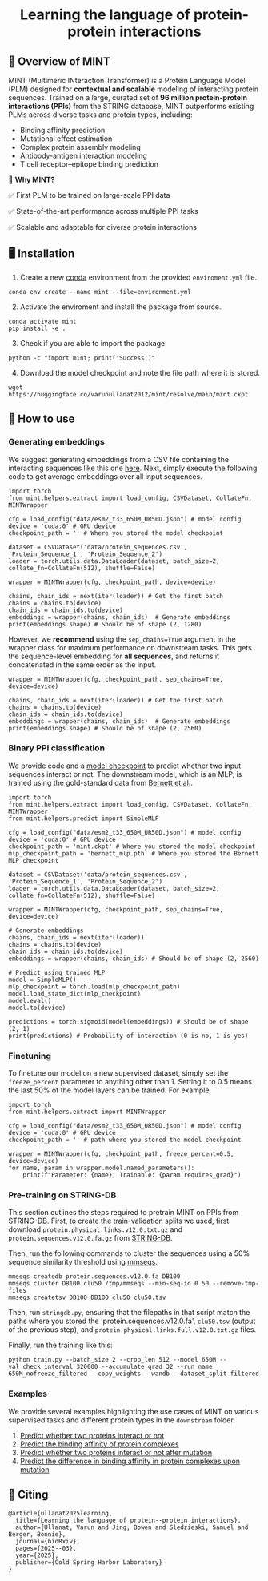 <h1 align="center">
  Learning the language of protein-protein interactions 
</h1>

## 🌿 Overview of MINT

MINT (Multimeric INteraction Transformer) is a Protein Language Model (PLM) designed for **contextual and scalable** modeling of interacting protein sequences. Trained on a large, curated set of **96 million protein-protein interactions (PPIs)** from the STRING database, MINT outperforms existing PLMs across diverse tasks and protein types, including:

- Binding affinity prediction
- Mutational effect estimation
- Complex protein assembly modeling
- Antibody-antigen interaction modeling
- T cell receptor–epitope binding prediction

🔬 **Why MINT?**

✅ First PLM to be trained on large-scale PPI data

✅ State-of-the-art performance across multiple PPI tasks

✅ Scalable and adaptable for diverse protein interactions

## 🖥️ Installation 

1. Create a new [conda](https://docs.anaconda.com/miniconda/install/) environment from the provided `enviroment.yml` file. 

```
conda env create --name mint --file=environment.yml
```

2. Activate the enviroment and install the package from source.

```
conda activate mint
pip install -e .
```

3. Check if you are able to import the package.

```
python -c "import mint; print('Success')" 
```

4. Download the model checkpoint and note the file path where it is stored.

```
wget https://huggingface.co/varunullanat2012/mint/resolve/main/mint.ckpt
```

## 🚀 How to use 

### Generating embeddings

We suggest generating embeddings from a CSV file containing the interacting sequences like this one [here](./data/protein_sequences.csv). Next, simply execute the following code to get average embeddings over all input sequences. 

```
import torch
from mint.helpers.extract import load_config, CSVDataset, CollateFn, MINTWrapper

cfg = load_config("data/esm2_t33_650M_UR50D.json") # model config
device = 'cuda:0' # GPU device
checkpoint_path = '' # Where you stored the model checkpoint

dataset = CSVDataset('data/protein_sequences.csv', 'Protein_Sequence_1', 'Protein_Sequence_2')
loader = torch.utils.data.DataLoader(dataset, batch_size=2, collate_fn=CollateFn(512), shuffle=False) 

wrapper = MINTWrapper(cfg, checkpoint_path, device=device)

chains, chain_ids = next(iter(loader)) # Get the first batch
chains = chains.to(device)
chain_ids = chain_ids.to(device)
embeddings = wrapper(chains, chain_ids)  # Generate embeddings
print(embeddings.shape) # Should be of shape (2, 1280)
```

However, we **recommend** using the `sep_chains=True` argument in the wrapper class for maximum performance on downstream tasks. This gets the sequence-level embedding for **all sequences**, and returns it concatenated in the same order as the input. 

```
wrapper = MINTWrapper(cfg, checkpoint_path, sep_chains=True, device=device)

chains, chain_ids = next(iter(loader)) # Get the first batch
chains = chains.to(device)
chain_ids = chain_ids.to(device)
embeddings = wrapper(chains, chain_ids)  # Generate embeddings
print(embeddings.shape) # Should be of shape (2, 2560)
```

### Binary PPI classification

We provide code and a [model checkpoint](https://huggingface.co/varunullanat2012/mint/blob/main/bernett_mlp.pth) to predict whether two input sequences interact or not. The downstream model, which is an MLP, is trained using the gold-standard data from [Bernett et al.](./downstream/GeneralPPI/ppi). 

```
import torch
from mint.helpers.extract import load_config, CSVDataset, CollateFn, MINTWrapper
from mint.helpers.predict import SimpleMLP

cfg = load_config("data/esm2_t33_650M_UR50D.json") # model config
device = 'cuda:0' # GPU device
checkpoint_path = 'mint.ckpt' # Where you stored the model checkpoint
mlp_checkpoint_path = 'bernett_mlp.pth' # Where you stored the Bernett MLP checkpoint

dataset = CSVDataset('data/protein_sequences.csv', 'Protein_Sequence_1', 'Protein_Sequence_2')
loader = torch.utils.data.DataLoader(dataset, batch_size=2, collate_fn=CollateFn(512), shuffle=False) 

wrapper = MINTWrapper(cfg, checkpoint_path, sep_chains=True, device=device)

# Generate embeddings 
chains, chain_ids = next(iter(loader)) 
chains = chains.to(device)
chain_ids = chain_ids.to(device)
embeddings = wrapper(chains, chain_ids) # Should be of shape (2, 2560)

# Predict using trained MLP
model = SimpleMLP() 
mlp_checkpoint = torch.load(mlp_checkpoint_path)
model.load_state_dict(mlp_checkpoint)
model.eval()
model.to(device)

predictions = torch.sigmoid(model(embeddings)) # Should be of shape (2, 1)
print(predictions) # Probability of interaction (0 is no, 1 is yes)
```

### Finetuning 

To finetune our model on a new supervised dataset, simply set the `freeze_percent` parameter to anything other than 1. Setting it to 0.5 means the last 50% of the model layers can be trained. For example, 

```
import torch
from mint.helpers.extract import MINTWrapper

cfg = load_config("data/esm2_t33_650M_UR50D.json") # model config
device = 'cuda:0' # GPU device
checkpoint_path = '' # path where you stored the model checkpoint

wrapper = MINTWrapper(cfg, checkpoint_path, freeze_percent=0.5, device=device)
for name, param in wrapper.model.named_parameters():
    print(f"Parameter: {name}, Trainable: {param.requires_grad}")
```

### Pre-training on STRING-DB 

This section outlines the steps required to pretrain MINT on PPIs from STRING-DB. First, to create the train-validation splits we used, first download `protein.physical.links.v12.0.txt.gz` and `protein.sequences.v12.0.fa.gz` from [STRING-DB](https://stringdb-downloads.org/download/). 

Then, run the following commands to cluster the sequences using a 50% sequence similarity threshold using [mmseqs](https://github.com/soedinglab/MMseqs2).

```
mmseqs createdb protein.sequences.v12.0.fa DB100
mmseqs cluster DB100 clu50 /tmp/mmseqs --min-seq-id 0.50 --remove-tmp-files
mmseqs createtsv DB100 DB100 clu50 clu50.tsv
```

Then, run `stringdb.py`, ensuring that the filepaths in that script match the paths where you stored the 'protein.sequences.v12.0.fa', `clu50.tsv` (output of the previous step), and `protein.physical.links.full.v12.0.txt.gz` files. 

Finally, run the training like this:

```
python train.py --batch_size 2 --crop_len 512 --model 650M --val_check_interval 320000 --accumulate_grad 32 --run_name 650M_nofreeze_filtered --copy_weights --wandb --dataset_split filtered
```

### Examples 

We provide several examples highlighting the use cases of MINT on various supervised tasks and different protein types in the `downstream` folder. 

1. [Predict whether two proteins interact or not](./downstream/GeneralPPI/ppi)
2. [Predict the binding affinity of protein complexes](./downstream/GeneralPPI/pdb-bind)
3. [Predict whether two proteins interact or not after mutation](./downstream/GeneralPPI/mutational-ppi)
4. [Predict the difference in binding affinity in protein complexes upon mutation](./downstream/GeneralPPI/SKEMPI_v2)


## 📝 Citing 

```
@article{ullanat2025learning,
  title={Learning the language of protein--protein interactions},
  author={Ullanat, Varun and Jing, Bowen and Sledzieski, Samuel and Berger, Bonnie},
  journal={bioRxiv},
  pages={2025--03},
  year={2025},
  publisher={Cold Spring Harbor Laboratory}
}
```
